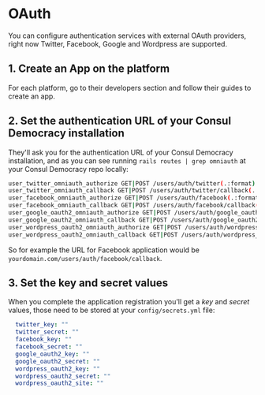 # OAuth

You can configure authentication services with external OAuth providers, right now Twitter, Facebook, Google and Wordpress are supported.

## 1. Create an App on the platform

For each platform, go to their developers section and follow their guides to create an app.

## 2. Set the authentication URL of your Consul Democracy installation

They'll ask you for the authentication URL of your Consul Democracy installation, and as you can see running `rails routes | grep omniauth` at your Consul Democracy repo locally:

```bash
user_twitter_omniauth_authorize GET|POST /users/auth/twitter(.:format) users/omniauth_callbacks#passthru
user_twitter_omniauth_callback GET|POST /users/auth/twitter/callback(.:format) users/omniauth_callbacks#twitter
user_facebook_omniauth_authorize GET|POST /users/auth/facebook(.:format) users/omniauth_callbacks#passthru
user_facebook_omniauth_callback GET|POST /users/auth/facebook/callback(.:format) users/omniauth_callbacks#facebook
user_google_oauth2_omniauth_authorize GET|POST /users/auth/google_oauth2(.:format) users/omniauth_callbacks#passthru
user_google_oauth2_omniauth_callback GET|POST /users/auth/google_oauth2/callback(.:format) users/omniauth_callbacks#google_oauth2
user_wordpress_oauth2_omniauth_authorize GET|POST /users/auth/wordpress_oauth2(.:format) users/omniauth_callbacks#passthru
user_wordpress_oauth2_omniauth_callback GET|POST /users/auth/wordpress_oauth2/callback(.:format) users/omniauth_callbacks#wordpress_oauth2
```

So for example the URL for Facebook application would be `yourdomain.com/users/auth/facebook/callback`.

## 3. Set the key and secret values

When you complete the application registration you'll get a *key* and *secret* values, those need to be stored at your `config/secrets.yml` file:

```yml
  twitter_key: ""
  twitter_secret: ""
  facebook_key: ""
  facebook_secret: ""
  google_oauth2_key: ""
  google_oauth2_secret: ""
  wordpress_oauth2_key: ""
  wordpress_oauth2_secret: ""
  wordpress_oauth2_site: ""
```
